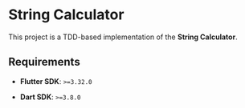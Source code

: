# String Calculator

This project is a TDD-based implementation of the **String Calculator**.


## Requirements

- **Flutter SDK**: `>=3.32.0` 

- **Dart SDK**: `>=3.8.0`

